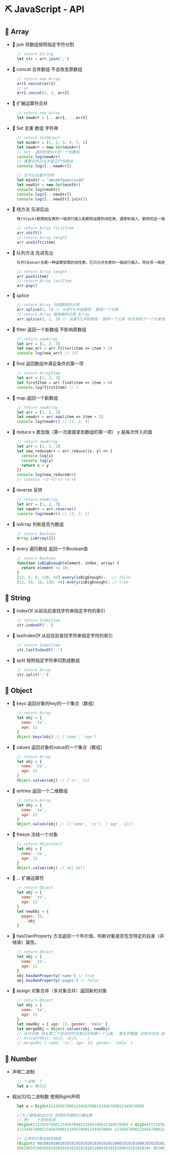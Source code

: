 # &#x26CF; JavaScript - API
## &#x1F4EF; Array
  + &#x1F334; join 将数组按照指定字符分割
    ```js
      // return String
      let str = arr.join(',')
    ```

  + &#x1F334; concat 合并数组 不会改变原数组
    ```js
      // return new Array
      arr1.concat(arr2)
      // or
      arr1.concat(1, 2, arr2)
    ```

  + &#x1F334; 扩展运算符合并
    ```js
      // return new Array
      let newArr = [...arr1, ...arr2]
    ```
    
  + &#x1F334; Set  去重  数组 字符串
    ```js
      // return SetObject
      let minArr = [1, 2, 3, 4, 2, 3]
      let newArr = new Set(minArr)
      // Set  返回的是Set的一个伪数组
      console.log(newArr)
      // 需要合并之后才是正产的数组
      console.log([...newArr])

      // 也可以去重字符串
      let minStr = 'abcdefgaaccssdd'
      let newStr = new Set(minStr)
      console.log(newStr)
      console.log([...newStr])
      console.log([...newStr].join())
    ```

  + &#x1F334; 栈方法 先进后出
    ```txt
      栈(Stack)是限制在表的一端进行插入和删除运算的线性表，通常称插入、删除的这一端为栈顶(Top)，另一端为栈底(Bottom)。先进后出。top= -1时为空栈，top=0只能说明栈中只有一个元素，并且元素进栈时top应该自增
    ```
    ```js
      // return Array firstItem
      arr.shift()
      // return Array.length
      arr.unshift(item)
    ```

  + &#x1F334; 队列方法 先进先出
    ```txt
      队列(Queue)也是一种运算受限的线性表。它只允许在表的一端进行插入，而在另一端进行删除。允许删除的一端称为队头(front)，允许插入的一端称为队尾(rear)。先进先出。
    ```
    ```js
      // return Array.length
      arr.push(item)
      // return Array lastItem
      arr.pop()
    ```

  + &#x1F334; splice
    ```js
      // return Array 当前删除的元素
      arr.splice(1, 1) // 从索引1开始删除  删除一个元素
      // return Array 被替换的元素 Array
      arr.splice(1, 1, 3) // 从索引1开始删除  删除一个元素 并且用另个一个元素替换
    ```

  + &#x1F334; filter 返回一个新数组 不影响原数组
    ```js
      // return newArray
      let arr = [1, 2, 3]
      let new_arr = arr.filter(item => item > 2)
      console.log(new_arr) // [3]
    ```

  + &#x1F334; find 返回数组中满足条件的第一项
    ```js
      // return ArrayItem
      let arr = [1, 2, 3]
      let firstItem = arr.find(item => item > 0)
      console.log(firstItem) // 1
    ```

  + &#x1F334; map 返回一个新数组
    ```js
      // return newArray
      let arr = [1, 2, 3]
      let newArr = arr.map(item => item + 1)
      console.log(newArr) // [2, 3, 4]
    ```

  + &#x1F334; reduce x 累加值（第一次直接拿到数组的第一项）  y 是每次传入的值
    ```js
      // return newArray
      let arr = [1, 2, 3]
      let new_reduceArr = arr.reduce((x, y) => { 
        console.log(x)
        console.log(y)
        return x + y
      })
      console.log(new_reduceArr)
      // console ->1->2->3->3->6
    ```

  + &#x1F334; reverse 反转
    ```js
      // return newArray
      let arr = [1, 2, 3]
      let newArr = arr.reverse()
      console.log(newArr) // [3, 2, 1]
    ```

  + &#x1F334; isArray 判断是否为数组
    ```js
      // return Boolean
      Array.isArray([])
    ```

  + &#x1F334; every 遍历数组 返回一个Boolean值
    ```js
      // return Boolean
      function isBigEnough(element, index, array) {
        return element >= 10;
      }
      [12, 5, 8, 130, 44].every(isBigEnough);   // false
      [12, 54, 18, 130, 44].every(isBigEnough); // true
    ```
    
## &#x1F4EF; String
  + &#x1F334; indexOf 从前往后查找字符串指定字符的索引
    ```js
      // return IndexItem
      str.indexOf('.')
    ```

  + &#x1F334; lastIndexOf 从后往前查找字符串指定字符的索引
    ```js
      // return IndexItem
      str.lastIndexOf('.')
    ```

  + &#x1F334; split 按照指定字符串切割成数组
    ```js
      // return Array
      str.split('.')
    ```

## &#x1F4EF; Object
  + &#x1F334; keys 返回对象的key的一个集合（数组）
    ```js
      // return Array
      let obj = {
        name: 'zs',
        age: 12
      }
      Object.keys(obj) // ['name', 'age']
    ```
  
  + &#x1F334; values 返回对象的value的一个集合（数组）
    ```js
      // return Array
      let obj = {
        name: 'zs',
        age: 12
      }
      Object.values(obj) // ['zs', 12]
    ```
  
  + &#x1F334; entries 返回一个二维数组
    ```js
      // return Array
      let obj = {
        name: 'zs',
        age: 12
      }
      Object.values(obj) // [['name', 'zs'], ['age', 12]]
    ```
  
  + &#x1F334; freeze 冻结一个对象
    ```js
      // return ObjectSelf
      let obj = {
        name: 'zs',
        age: 12
      }
      Object.values(obj) // obj Self
    ```
  
  + &#x1F334; ... 扩展运算符
    ```js
      // return Object
      let obj = {
        name: 'zs',
        age: 12
      }
      let newObj = {
        pages: 12,
        ...obj
      }
    ```

  + &#x1F334; hasOwnProperty 方法返回一个布尔值，判断对象是否包含特定的自身（非继承）属性。
    ```js
      // return Object
      let obj = {
        name: 'zs',
        age: 12
      }
      obj.hasOwnProperty('name') // true
      obj.hasOwnProperty('pages') // false
    ```

  + &#x1F334; assign 对象合并（多对象合并）返回新的对象
    ```js
      // return Object
      let obj = {
        name: 'zs',
        age: 12
      }
      let newObj = { age: 13, gender: 'male' }
      let mergeObj = Object.values(obj, newObj)
      // 合并对象 将从第二个往后的的对象合并到第一个上面， 重复的覆盖 没有的添加 原有的保留
      // assign(Obj1, obj2, obj3, ...)
      // mergeObj { name: 'zs', age: 13, gender: 'male' } 
    ```


## &#x1F4EF; Number
  + 声明二进制
    ```js
      // 十进制  7
      let a = 0b111
    ```
  + 超出32位二进制数 使用BigInt声明
    ```js
      let a = BigInt(1234567890123456789012345678901234567890)

      //为了避免超出32位 而得到完整的计算结果
      // 例:   十进制加减
      (BigInt(1234567890123456789012345678901234567890) + BigInt(1234567890123456789012345678901234567890)).toString(10)
      (1234567890123456789012345678901234567890+ 1234567890123456789012345678901234567890).toString(10)

      // 正常的计算会缺失精度 
      (BigInt('0b1001010010101010101010101010101100010101010001010101010') + BigInt('0b1001001010110011001011010100101010001010101101010')).toString(10)
      (0b1001010010101010101010101010101100010101010001010101010+ 0b1001001010110011001011010100101010001010101101010).toString(10)
    ```